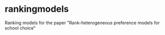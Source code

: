 # rankingmodels
Ranking models for the paper "Rank-heterogeneous preference models for school choice"
